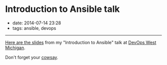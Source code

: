 # Introduction to Ansible talk

- date: 2014-07-14 23:28
- tags: ansible, devops

----

[Here are the slides](introduction_to_ansible.pdf) from my "Introduction
to Ansible" talk at [DevOps West
Michigan](http://www.meetup.com/DevOps-West-Michigan/).

Don't forget your
[cowsay](https://gist.github.com/silentbicycle/518aebb2555bfcb171fd).

